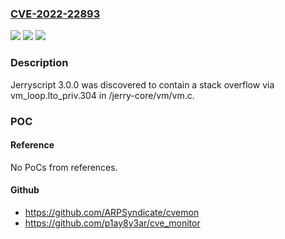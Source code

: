 ### [CVE-2022-22893](https://cve.mitre.org/cgi-bin/cvename.cgi?name=CVE-2022-22893)
![](https://img.shields.io/static/v1?label=Product&message=n%2Fa&color=blue)
![](https://img.shields.io/static/v1?label=Version&message=n%2Fa&color=blue)
![](https://img.shields.io/static/v1?label=Vulnerability&message=n%2Fa&color=brighgreen)

### Description

Jerryscript 3.0.0 was discovered to contain a stack overflow via vm_loop.lto_priv.304 in /jerry-core/vm/vm.c.

### POC

#### Reference
No PoCs from references.

#### Github
- https://github.com/ARPSyndicate/cvemon
- https://github.com/p1ay8y3ar/cve_monitor

